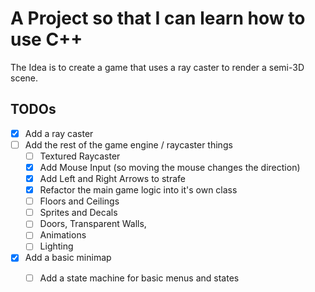 # A Project so that I can learn how to use C++

The Idea is to create a game that uses a ray caster to render a semi-3D scene.

## TODOs

- [x] Add a ray caster
- [ ] Add the rest of the game engine / raycaster things
  - [ ] Textured Raycaster
  - [X] Add Mouse Input (so moving the mouse changes the direction)
  - [X] Add Left and Right Arrows to strafe
  - [X] Refactor the main game logic into it's own class
  - [ ] Floors and Ceilings
  - [ ] Sprites and Decals
  - [ ] Doors, Transparent Walls, 
  - [ ] Animations
  - [ ] Lighting
- [x] Add a basic minimap
  - [ ] Add a state machine for basic menus and states
 
